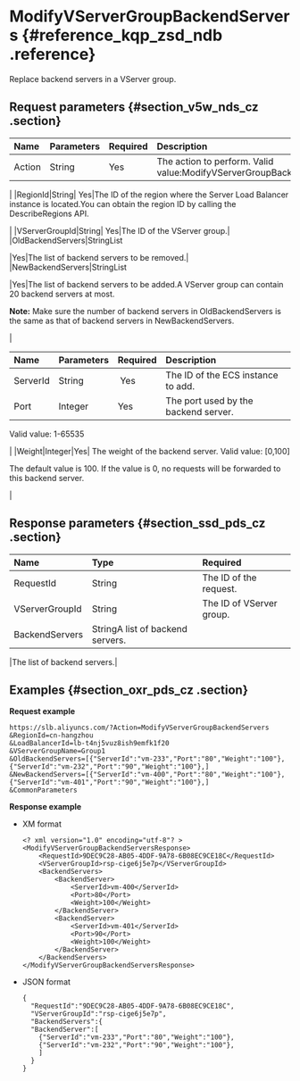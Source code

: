 # ModifyVServerGroupBackendServers {#reference_kqp_zsd_ndb .reference}

Replace backend servers in a VServer group.

## Request parameters {#section_v5w_nds_cz .section}

|Name|Parameters|Required|Description|
|:---|:---------|:-------|:----------|
|Action|String|Yes|The action to perform. Valid value:ModifyVServerGroupBackendServers

|
|RegionId|String| Yes|The ID of the region where the Server Load Balancer instance is located.You can obtain the region ID by calling the DescribeRegions API.

|
|VServerGroupId|String| Yes|The ID of the VServer group.|
|OldBackendServers|StringList

|Yes|The list of backend servers to be removed.|
|NewBackendServers|StringList

|Yes|The list of backend servers to be added.A VServer group can contain 20 backend servers at most.

**Note:** Make sure the number of backend servers in OldBackendServers is the same as that of backend servers in NewBackendServers.

|

|Name|Parameters|Required|Description|
|:---|:---------|:-------|:----------|
|ServerId|String| Yes|The ID of the ECS instance to add.|
|Port|Integer|Yes| The port used by the backend server.

 Valid value: 1-65535

 |
|Weight|Integer|Yes| The weight of the backend server. Valid value: \[0,100\]

 The default value is 100. If the value is 0, no requests will be forwarded to this backend server.

 |

## Response parameters {#section_ssd_pds_cz .section}

|Name|Type|Required|
|:---|:---|:-------|
|RequestId|String|The ID of the request.|
|VServerGroupId|String|The ID of VServer group.|
|BackendServers|StringA list of backend servers.

|The list of backend servers.|

## Examples {#section_oxr_pds_cz .section}

**Request example**

``` {#public}
https://slb.aliyuncs.com/?Action=ModifyVServerGroupBackendServers
&RegionId=cn-hangzhou
&LoadBalancerId=lb-t4nj5vuz8ish9emfk1f20
&VServerGroupName=Group1
&OldBackendServers=[{"ServerId":"vm-233","Port":"80","Weight":"100"},{"ServerId":"vm-232","Port":"90","Weight":"100"},]
&NewBackendServers=[{"ServerId":"vm-400","Port":"80","Weight":"100"},{"ServerId":"vm-401","Port":"90","Weight":"100"},]
&CommonParameters
```

**Response example**

-   XM format

    ```
    <? xml version="1.0" encoding="utf-8"? >
    <ModifyVServerGroupBackendServersResponse>
    	<RequestId>9DEC9C28-AB05-4DDF-9A78-6B08EC9CE18C</RequestId>
    	<VServerGroupId>rsp-cige6j5e7p</VServerGroupId>
    	<BackendServers>
    		<BackendServer>
    			<ServerId>vm-400</ServerId>
    			<Port>80</Port>
    			<Weight>100</Weight>
    		</BackendServer>
    		<BackendServer>
    			<ServerId>vm-401</ServerId>
    			<Port>90</Port>
    			<Weight>100</Weight>
    		</BackendServer>
    	</BackendServers>
    </ModifyVServerGroupBackendServersResponse>
    ```

-   JSON format

    ```
    {
      "RequestId":"9DEC9C28-AB05-4DDF-9A78-6B08EC9CE18C",
      "VServerGroupId":"rsp-cige6j5e7p",
      "BackendServers":{
      "BackendServer":[
        {"ServerId":"vm-233","Port":"80","Weight":"100"},
        {"ServerId":"vm-232","Port":"90","Weight":"100"},
        ]
      }
    }
    ```


